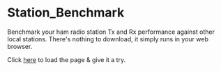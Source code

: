 # Station_Benchmark
Benchmark your ham radio station Tx and Rx performance against other local stations.
There's nothing to download, it simply runs in your web browser.

Click [here](https://g1ojs.github.io/Station_Benchmark/Station_Benchmark.html) to load the page & give it a try.
